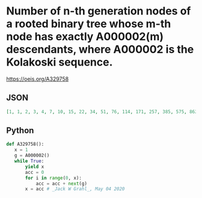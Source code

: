 # Number of n\-th generation nodes of a rooted binary tree whose m\-th node has exactly A000002\(m\) descendants, where A000002 is the Kolakoski sequence\.
https://oeis.org/A329758
## JSON
```JSON
[1, 1, 2, 3, 4, 7, 10, 15, 22, 34, 51, 76, 114, 171, 257, 385, 575, 862, 1295, 1941, 2916, 4374, 6558, 9840, 14766, 22151, 33236, 49864, 74775, 112144, 168198, 252313, 378489, 567747, 851649, 1277446, 1916182, 2874172, 4311325, 6466984, 9700248, 14550387, 21825590]
```
## Python
```Python
def A329758():
   x = 1
   g = A000002()
   while True:
       yield x
       acc = 0
       for i in range(0, x):
           acc = acc + next(g)
       x = acc # _Jack W Grahl_, May 04 2020
```
